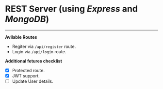 # REST Server (using *Express* and *MongoDB*)
---
**Avilable Routes**
- Regiter via `/api/register` route.
- Login via `/api/login` route.

**Additional fetures checklist**
- [x] Protected route.
- [x] JWT support.
- [ ] Update User details.
